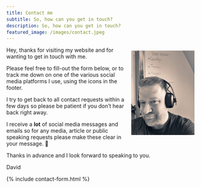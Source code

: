 ```yaml
---
title: Contact me
subtitle: So, how can you get in touch?
description: So, how can you get in touch?
featured_image: /images/contact.jpeg
---
```



<img src="images/posts/ACS_0139-225x300.jpg" alt="Photo of David Williams" style="float:right; width:33%; margin:10px;" />

Hey, thanks for visiting my website and for wanting to get in touch with me.

Please feel free to fill-out the form below, or to track me down on one of the various social media platforms I use, using the icons in the footer.

I try to get back to all contact requests within a few days so please be patient if you don’t hear back right away.

I receive a **lot** of social media messages and emails so for any media, article or public speaking requests please make these clear in your message. 🙂

Thanks in advance and I look forward to speaking to you.

David

{% include contact-form.html %}

